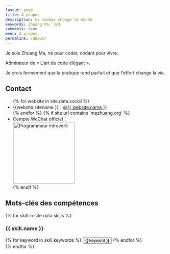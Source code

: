 ```yaml
---
layout: page
title: À propos
description: Le codage change le monde
keywords: Zhuang Ma, 马壮
comments: true
menu: À propos
permalink: /about/
---
```


Je suis Zhuang Ma, né pour coder, codant pour vivre.

Admirateur de « L'art du code élégant ».

Je crois fermement que la pratique rend parfait et que l'effort change la vie.

## Contact

<ul>
{% for website in site.data.social %}
<li>{{website.sitename }}：<a href="{{ website.url }}" target="_blank">@{{ website.name }}</a></li>
{% endfor %}
{% if site.url contains 'mazhuang.org' %}
<li>
Compte WeChat officiel：<br />
<img style="height:192px;width:192px;border:1px solid lightgrey;" src="{{ site.url }}/assets/images/qrcode.jpg" alt="Programmeur introverti" />
</li>
{% endif %}
</ul>

## Mots-clés des compétences

{% for skill in site.data.skills %}
### {{ skill.name }}
<div class="btn-inline">
{% for keyword in skill.keywords %}
<button class="btn btn-outline" type="button">{{ keyword }}</button>
{% endfor %}
</div>
{% endfor %}
